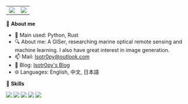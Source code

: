 <table>
  <tr>
    <td>
        <img src="https://github-readme-stats.vercel.app/api?username=isotr0py&count_private=true&include_all_commits=true&show_icons=true&theme=transparent&hide_border=true" />
    </td>
    <td>
        <img src="https://github-readme-stats.vercel.app/api/top-langs/?username=Isotr0py&layout=compact&theme=transparent&hide_border=true&size_weight=0.5&count_weight=0.5&exclude_repo=xformers-prebuild-wheels,Isotr0py.github.io" />
    </td>
  </tr>
</table>

🤖 **About me**

- 🔭 Main used: Python, Rust
- 🔍 About me: A GISer, researching marine optical remote sensing and machine learning. I also have great interest in image generation.
- 📫 Mail: Isotr0py@outlook.com
- 📕 Blog: [Isotr0py's Blog](https://isotr0py.github.io/)
- 🌐 Languages: English, 中文, 日本語

📜 **Skills**

![](https://img.shields.io/badge/-Python-3e74a2?style=flat-square&logo=Python&logoColor=fff)
![](https://img.shields.io/badge/Linux-DAA520?style=flat-square&logo=linux&logoColor=fff)
![](https://img.shields.io/badge/-Git-B22222?style=flat-square&logo=Git&logoColor=fff)
![](https://img.shields.io/badge/Colab-F9AB00?style=flat-square&logo=googlecolab&color=525252)
![](https://img.shields.io/badge/VSCode-0078D4?style=flat-square&logo=visual%20studio%20code&logoColor=white)
